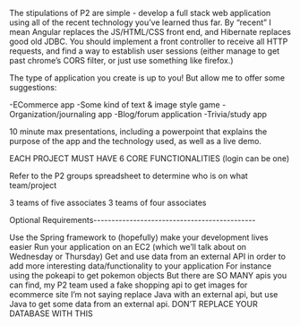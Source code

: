 The stipulations of P2 are simple - develop a full stack web application using all of the recent technology you’ve learned thus far. By “recent” I mean Angular replaces the JS/HTML/CSS front end, and Hibernate replaces good old JDBC. You should implement a front controller to receive all HTTP requests, and find a way to establish user sessions (either manage to get past chrome’s CORS filter, or just use something like firefox.)

The type of application you create is up to you! But allow me to offer some suggestions:

-ECommerce app
-Some kind of text & image style game
-Organization/journaling app
-Blog/forum application
-Trivia/study app

10 minute max presentations, including a powerpoint that explains the purpose of the app and the technology used, as well as a live demo.

EACH PROJECT MUST HAVE 6 CORE FUNCTIONALITIES (login can be one)

Refer to the P2 groups spreadsheet to determine who is on what team/project

3 teams of five associates
3 teams of four associates

Optional Requirements---------------------------------------------

Use the Spring framework to (hopefully) make your development lives easier
Run your application on an EC2 (which we’ll talk about on Wednesday or Thursday)
Get and use data from an external API in order to add more interesting data/functionality to your application 
For instance using the pokeapi to get pokemon objects 
But there are SO MANY apis you can find, my P2 team used a fake shopping api to get images for ecommerce site
I’m not saying replace Java with an external api, but use Java to get some data from an external api. 
DON’T REPLACE YOUR DATABASE WITH THIS
